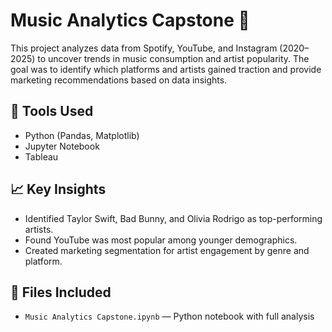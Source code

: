 # Music Analytics Capstone 🎵

This project analyzes data from Spotify, YouTube, and Instagram (2020–2025) to uncover trends in music consumption and artist popularity. The goal was to identify which platforms and artists gained traction and provide marketing recommendations based on data insights.

## 🔧 Tools Used
- Python (Pandas, Matplotlib)
- Jupyter Notebook
- Tableau

## 📈 Key Insights
- Identified Taylor Swift, Bad Bunny, and Olivia Rodrigo as top-performing artists.
- Found YouTube was most popular among younger demographics.
- Created marketing segmentation for artist engagement by genre and platform.

## 📂 Files Included
- `Music Analytics Capstone.ipynb` — Python notebook with full analysis
